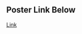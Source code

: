 ## Poster Link Below

[Link](https://github.com/cabledc/Senior-Design-Solar-Maximum/blob/main/Expo%20Slide%20Deck/Poster/DraftPoster_SolarMaximum_V3.pdf)
